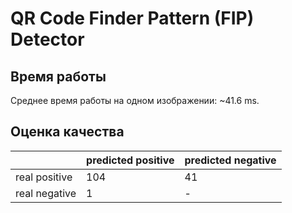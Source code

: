 # QR Code Finder Pattern (FIP) Detector
## Время работы
Среднее время работы на одном изображении: ~41.6 ms.

## Оценка качества
|               | predicted positive | predicted negative |
|---------------|--------------------|--------------------|
| real positive | 104                | 41                 |
| real negative | 1                  | -                  |

